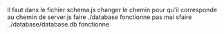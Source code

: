 Il faut dans le fichier schema.js changer le chemin pour qu'il corresponde au chemin de server.js
faire ./database fonctionne pas mai sfaire ../database/database.db fonctionne